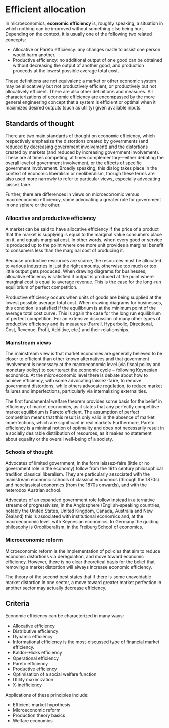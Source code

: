 # Efficient allocation

In microeconomics, **economic efficiency** is, roughly speaking, a situation in which nothing can be improved without something else being hurt. Depending on the context, it is usually one of the following two related concepts: 
- Allocative or Pareto efficiency: any changes made to assist one person would harm another.
- Productive efficiency: no additional output of one good can be obtained without decreasing the output of another good, and production proceeds at the lowest possible average total cost.

These definitions are not equivalent: a market or other economic system may be allocatively but not productively efficient, or productively but not allocatively efficient. There are also other definitions and measures. All characterizations of economic efficiency are encompassed by the more general engineering concept that a system is efficient or optimal when it maximizes desired outputs (such as utility) given available inputs.

## Standards of thought
There are two main standards of thought on economic efficiency, which respectively emphasize the distortions created by governments (and reduced by decreasing government involvement) and the distortions created by markets (and reduced by increasing government involvement). These are at times competing, at times complementary—either debating the overall level of government involvement, or the effects of specific government involvement. Broadly speaking, this dialog takes place in the context of economic liberalism or neoliberalism, though these terms are also used more narrowly to refer to particular views, especially advocating laissez faire.

Further, there are differences in views on microeconomic versus macroeconomic efficiency, some advocating a greater role for government in one sphere or the other.

### **Allocative and productive efficiency**
A market can be said to have allocative efficiency if the price of a product that the market is supplying is equal to the marginal value consumers place on it, and equals marginal cost. In other words, when every good or service is produced up to the point where one more unit provides a marginal benefit to consumers less than the marginal cost of producing it.

Because productive resources are scarce, the resources must be allocated to various industries in just the right amounts, otherwise too much or too little output gets produced. When drawing diagrams for businesses, allocative efficiency is satisfied if output is produced at the point where marginal cost is equal to average revenue. This is the case for the long-run equilibrium of perfect competition.

Productive efficiency occurs when units of goods are being supplied at the lowest possible average total cost. When drawing diagrams for businesses, this condition is satisfied if the equilibrium is at the minimum point of the average total cost curve. This is again the case for the long run equilibrium of perfect competition. For an extensive discussion of many other types of productive efficiency and its measures (Farrell, Hyperbolic, Directional, Cost, Revenue, Profit, Additive, etc.) and their relationships.

### **Mainstream views**
The mainstream view is that market economies are generally believed to be closer to efficient than other known alternatives and that government involvement is necessary at the macroeconomic level (via fiscal policy and monetary policy) to counteract the economic cycle – following Keynesian economics. At the microeconomic level there is debate about how to achieve efficiency, with some advocating laissez-faire, to remove government distortions, while others advocate regulation, to reduce market failures and imperfections, particularly via internalizing externalities.

The first fundamental welfare theorem provides some basis for the belief in efficiency of market economies, as it states that any perfectly competitive market equilibrium is Pareto efficient. The assumption of perfect competition means that this result is only valid in the absence of market imperfections, which are significant in real markets.Furthermore, Pareto efficiency is a minimal notion of optimality and does not necessarily result in a socially desirable distribution of resources, as it makes no statement about equality or the overall well-being of a society.

### **Schools of thought**
Advocates of limited government, in the form laissez-faire (little or no government role in the economy) follow from the 19th century philosophical tradition classical liberalism. They are particularly associated with the mainstream economic schools of classical economics (through the 1870s) and neoclassical economics (from the 1870s onwards), and with the heterodox Austrian school.

Advocates of an expanded government role follow instead in alternative streams of progressivism; in the Anglosphere (English-speaking countries, notably the United States, United Kingdom, Canada, Australia and New Zealand) this is associated with institutional economics and, at the macroeconomic level, with Keynesian economics. In Germany the guiding philosophy is Ordoliberalism, in the Freiburg School of economics.

### **Microeconomic reform**
Microeconomic reform is the implementation of policies that aim to reduce economic distortions via deregulation, and move toward economic efficiency. However, there is no clear theoretical basis for the belief that removing a market distortion will always increase economic efficiency.

The theory of the second best states that if there is some unavoidable market distortion in one sector, a move toward greater market perfection in another sector may actually decrease efficiency.

## Criteria
Economic efficiency can be characterized in many ways:
- Allocative efficiency
- Distributive efficiency
- Dynamic efficiency
- Informational efficiency is the most-discussed type of financial market efficiency.
- Kaldor–Hicks efficiency
- Operational efficiency
- Pareto efficiency
- Productive efficiency
- Optimisation of a social welfare function
- Utility maximization
- X-inefficiency

Applications of these principles include:
- Efficient-market hypothesis
- Microeconomic reform
- Production theory basics
- Welfare economics
